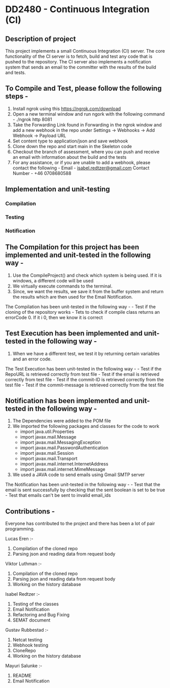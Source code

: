 # DD2480 - Continuous Integration (CI)

## Description of project
This project implements a small Continuous Integration (CI) server.
The core functionality of the CI server is to fetch, build and test any code that is pushed to the repository.
The CI server also implements a notification system that sends an email to the committer with the results of the build and tests. 

## To Compile and Test, please follow the following steps - 
1. Install ngrok using this https://ngrok.com/download
2. Open a new terminal window and run ngork with the following command - ./ngrok http 8081
3. Take the Forwarding Link found in Forwarding in the ngrok window and add a new webhook in the repo under 
    Settings -> Webhooks -> Add Webhook -> Payload URL
4. Set content type to application/json and save webhook
5. Clone down the repo and start main in the Skeleton code
6. Checkout the branch of assessment, where you can push and receive an email with information about the build and the tests
7. For any assistance, or if you are unable to add a webhook, please contact the following - 
    Email - isabel.redtzer@gmail.com
    Contact Number - +46 0708680588

## Implementation and unit-testing
### Compilation

### Testing

### Notification

## The Compilation for this project has been implemented and unit-tested in the following way - 
1. Use the CompileProject() and check which system is being used. If it is windows, a different code will be used
2. We virtually execute commands to the terminal. 
3. Since, we want the results, we save it from the buffer system and return the results which are then used for the Email Notification. 

The Compilation has been unit-tested in the  following way -
    - Test if the cloning of the repository works
    - Tets to check if compile class returns an errorCode 0. If it i 0, then we know it is correct

## Test Execution has been implemented and unit-tested in the following way -
1. When we have a different test, we test it by returning certain variables and an error code. 

The Test Execution has been unit-tested in the following way - 
    - Test if the RepoURL is retrieved correctly from test file
    - Test if the email is retrieved correctly from test file
    - Test if the commit-ID is retrieved correctly from the test file
    - Test if the commit-message is retrieved correctly from the test file

## Notification has been implemented and unit-tested in the following way - 
1. The Dependencies were added to the POM file
2. We imported the following packages and classes for the code to work
    - import java.util.Properties
    - import javax.mail.Message
    - import javax.mail.MessagingException
    - import javax.mail.PasswordAuthentication
    - import javax.mail.Session
    - import javax.mail.Transport
    - import javax.mail.internet.InternetAddress
    - import javax.mail.internet.MimeMessage
3. We used a JAVA code to send emails using Gmail SMTP server

The Notification has been unit-tested in the following way - 
    - Test that the email is sent successfully by checking that the sent boolean is set to be true
    - Test that emails can't be sent to invalid email_ids


## Contributions -
Everyone has contributed to the project and there has been a lot of pair programming. 

Lucas Eren :-
1. Compilation of the cloned repo
2. Parsing json and reading data from request body

Viktor Luthman :-
1. Compilation of the cloned repo
2. Parsing json and reading data from request body
3. Working on the history database

Isabel Redtzer :-
1. Testing of the classes
2. Email Notification
3. Refactoring and Bug Fixing
4. SEMAT document

Gustav Rubbestad :-
1. Netcat testing
2. Webhook testing
3. CloneRepo
4. Working on the history database

Mayuri Salunke :-
1. README
2. Email Notification